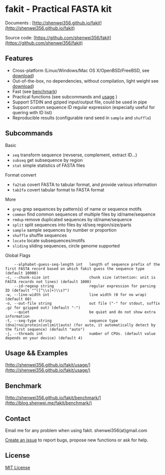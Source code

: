 # fakit - Practical FASTA kit

Documents  : [http://shenwei356.github.io/fakit](http://shenwei356.github.io/fakit)

Source code: [https://github.com/shenwei356/fakit](https://github.com/shenwei356/fakit)

## Features

- Cross-platform (Linux/Windows/Mac OS X/OpenBSD/FreeBSD,
  see [download](http://shenwei356.github.io/fakit/download/))
- Out-of-the-box, no dependencies, without compilation, light weight
  see [download](http://shenwei356.github.io/fakit/download/))
- Fast (see [benchmark](http://shenwei356.github.io/fakit/benchmark/))
- Practical functions (see subcommands and
  [usage](http://shenwei356.github.io/fakit/usage/) )
- Support STDIN and gziped input/output file, could be used in pipe
- Support custom sequence ID regular expression (especially useful for quering with ID list)
- Reproducible results (configurable rand seed in `sample` and `shuffle`)

## Subcommands

Basic

- `seq`        transform sequence (revserse, complement, extract ID...)
- `subseq`     get subsequence by region
- `stat`       simple statistics of FASTA files

Format convert

- `fa2tab`     covert FASTA to tabular format, and provide various information
- `tab2fa`     covert tabular format to FASTA format

More

- `grep`       grep sequences by pattern(s) of name or sequence motifs
- `common`     find common sequences of multiple files by id/name/sequence
- `rmdup`      remove duplicated sequences by id/name/sequence
- `split`      split sequences into files by id/seq region/size/parts
- `sample`     sample sequences by number or proportion
- `shuffle`    shuffle sequences
- `locate`     locate subsequences/motifs
- `sliding`    sliding sequences, circle genome supported

Global Flags

```
    --alphabet-guess-seq-length int   length of sequence prefix of the first FASTA record based on which fakit guess the sequence type (default 10000)
-c, --chunk-size int                  chunk size (attention: unit is FASTA records not lines) (default 1000)
    --id-regexp string                regular expression for parsing ID (default "^([^\\s]+)\\s?")
-w, --line-width int                  line width (0 for no wrap) (default 60)
-o, --out-file string                 out file ("-" for stdout, suffix .gz for gzipped out) (default "-")
    --quiet                           be quiet and do not show extra information
-t, --seq-type string                 sequence type (dna|rna|protein|unlimit|auto) (for auto, it automatically detect by the first sequence) (default "auto")
-j, --threads int                     number of CPUs. (default value depends on your device) (default 4)
```

## Usage && Examples

[http://shenwei356.github.io/fakit/usage/](http://shenwei356.github.io/fakit/usage/)

## Benchmark

[http://shenwei356.github.io/fakit/benchmark/](http://blog.shenwei.me/fakit/benchmark/)

## Contact

Email me for any problem when using fakit. shenwei356(at)gmail.com

[Create an issue](https://github.com/shenwei356/fakit/issues) to report bugs,
propose new functions or ask for help.

## License

[MIT License](https://github.com/shenwei356/bio_scripts/blob/master/LICENSE)
